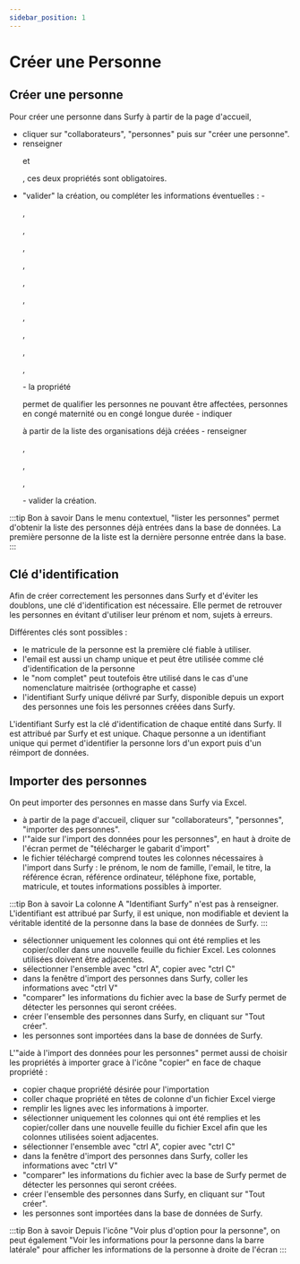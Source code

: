 ```yaml
---
sidebar_position: 1
---
```

# Créer une Personne


## Créer une personne

<Youtube code="eBXD7Atx9Dg"/>

Pour créer une personne dans Surfy à partir de la page d'accueil,
-   cliquer sur "collaborateurs", "personnes" puis sur "créer une personne". 
-   renseigner <P code="person:lastname" /> et <P code="person:firstname" />, ces deux propriétés sont obligatoires.
-   "valider" la création, ou compléter les informations éventuelles : 
        -   <P code="person:email" />, <P code="person:picture" />, <P code="person:title" />, <P code="person:monitorReference" />, <P code="person:computerReference" />, <P code="person:telephone" />, <P code="person:cellphone" />, <P code="person:code" />, <P code="person:startDate" />, <P code="person:endDate" />, <P code="person:info" />
        -   la propriété <P code="person:notAffectable" /> permet de qualifier les personnes ne pouvant être affectées, personnes en congé maternité ou en congé longue durée
        -   indiquer <P code="person:organization" /> à partir de la liste des organisations déjà créées
        -   renseigner <P code="person:personState" />, <P code="person:personSecurityProfile" />, <P code="person:costCenter" />, <P code="person:company" />
        -   valider la création.

:::tip Bon à savoir
 Dans le menu contextuel, "lister les personnes" permet d'obtenir la liste des personnes déjà entrées dans la base de données. La première personne de la liste est la dernière personne entrée dans la base.
 :::


## Clé d'identification

Afin de créer correctement les personnes dans Surfy et d'éviter les doublons, une clé d'identification est nécessaire. Elle permet de retrouver les personnes en évitant d'utiliser leur prénom et nom, sujets à erreurs.

Différentes clés sont possibles :

-   le matricule de la personne est la première clé fiable à utiliser.
-   l'email est aussi un champ unique et peut être utilisée comme clé d'identification de la personne
-   le "nom complet" peut toutefois être utilisé dans le cas d'une nomenclature maitrisée (orthographe et casse)
-   l'identifiant Surfy unique délivré par Surfy, disponible depuis un export des personnes une fois les personnes créées dans Surfy.

L'identifiant Surfy est la clé d'identification de chaque entité dans Surfy. Il est attribué par Surfy et est unique.
Chaque personne a un identifiant unique qui permet d'identifier la personne lors d'un export puis d'un réimport de données.


## Importer des personnes 

<Youtube code="J-SiqS2Wq8I"/>

On peut importer des personnes en masse dans Surfy via Excel.

-   à partir de la page d'accueil, cliquer sur "collaborateurs", "personnes", "importer des personnes".
-   l'"aide sur l'import des données pour les personnes", en haut à droite de l'écran permet de "télécharger le gabarit d'import"
-   le fichier téléchargé comprend toutes les colonnes nécessaires à l'import dans Surfy : le prénom, le nom de famille, l'email, le titre, la référence écran, référence ordinateur, téléphone fixe, portable, matricule, et toutes informations possibles à importer.

:::tip Bon à savoir
La colonne A "Identifiant Surfy" n'est pas à renseigner. L'identifiant est attribué par Surfy, il est unique, non modifiable et devient la véritable identité de la personne dans la base de données de Surfy.
:::

-   sélectionner uniquement les colonnes qui ont été remplies et les copier/coller dans une nouvelle feuille du fichier Excel. Les colonnes utilisées doivent être adjacentes.
 -  sélectionner l'ensemble avec "ctrl A", copier avec "ctrl C"
 -  dans la fenêtre d'import des personnes dans Surfy, coller les informations avec "ctrl V"
 -  "comparer" les informations du fichier avec la base de Surfy permet de détecter les personnes qui seront créées.
 -  créer l'ensemble des personnes dans Surfy, en cliquant sur "Tout créer".
 -  les personnes sont importées dans la base de données de Surfy.


L'"aide à l'import des données pour les personnes" permet aussi de choisir les propriétés à importer grace à l'icône "copier" en face de chaque propriété :
 
-   copier chaque propriété désirée pour l'importation
-   coller chaque propriété en têtes de colonne d'un fichier Excel vierge
-   remplir les lignes avec les informations à importer.
-   sélectionner uniquement les colonnes qui ont été remplies et les copier/coller dans une nouvelle feuille du fichier Excel afin que les colonnes utilisées soient adjacentes.
 -  sélectionner l'ensemble avec "ctrl A", copier avec "ctrl C"
 -  dans la fenêtre d'import des personnes dans Surfy, coller les informations avec "ctrl V"
 -  "comparer" les informations du fichier avec la base de Surfy permet de détecter les personnes qui seront créées.
 -  créer l'ensemble des personnes dans Surfy, en cliquant sur "Tout créer".
 -  les personnes sont importées dans la base de données de Surfy.




:::tip Bon à savoir
Depuis l'icône "Voir plus d'option pour la personne", on peut également "Voir les informations pour la personne dans la barre latérale" pour afficher les informations de la personne à droite de l'écran
:::
